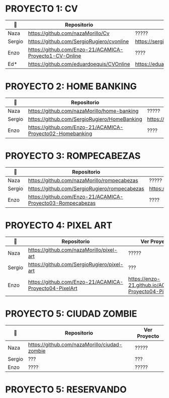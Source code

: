 # PROYECTO 1: CV

👤 | Repositorio | Ver Proyecto 
------------ | ------------- | -------------
Naza | https://github.com/nazaMorillo/Cv | ?????
Sergio | https://github.com/SergioRugiero/cvonline | https://sergiorugiero.github.io/cvonline/
Enzo | https://github.com/Enzo-21/ACAMICA-Proyecto1-CV-Online | ????
Ed* | https://github.com/eduardoequis/CVOnline | https://eduardoequis.github.io/CVOnline/

# PROYECTO 2: HOME BANKING

👤 | Repositorio | Ver Proyecto 
------------ | ------------- | -------------
Naza | https://github.com/nazaMorillo/home-banking| ?????
Sergio | https://github.com/SergioRugiero/HomeBanking | https://sergiorugiero.github.io/HomeBanking/
Enzo | https://github.com/Enzo-21/ACAMICA-Proyecto02-Homebanking | ????

# PROYECTO 3: ROMPECABEZAS

👤 | Repositorio | Ver Proyecto 
------------ | ------------- | -------------
Naza | https://github.com/nazaMorillo/rompecabezas | ?????
Sergio | https://github.com/SergioRugiero/rompecabezas | https://sergiorugiero.github.io/rompecabezas/
Enzo | https://github.com/Enzo-21/ACAMICA-Proyecto03-Rompecabezas | ????

# PROYECTO 4: PIXEL ART

👤 | Repositorio | Ver Proyecto 
------------ | ------------- | -------------
Naza | https://github.com/nazaMorillo/pixel-art | ?????
Sergio | https://github.com/SergioRugiero/pixel-art | ???
Enzo | https://github.com/Enzo-21/ACAMICA-Proyecto04-PixelArt | https://enzo-21.github.io/ACAMICA-Proyecto04-PixelArt/ 


# PROYECTO 5: CIUDAD ZOMBIE

👤 | Repositorio | Ver Proyecto 
------------ | ------------- | -------------
Naza | https://github.com/nazaMorillo/ciudad-zombie | ?????
Sergio | ??? | ???
Enzo | ???? | ?????

# PROYECTO 5: RESERVANDO